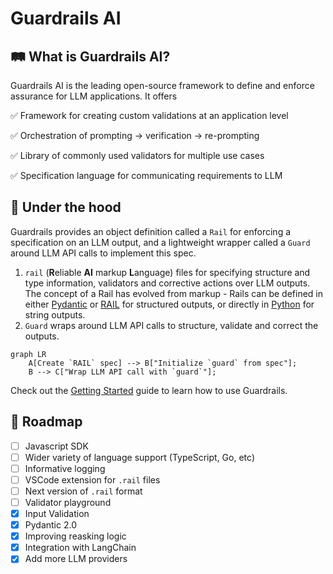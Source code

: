 # Guardrails AI

## 🛤️ What is Guardrails AI?

Guardrails AI is the leading open-source framework to define and enforce assurance for LLM applications. It offers

✅ Framework for creating custom validations at an application level

✅ Orchestration of prompting → verification → re-prompting

✅ Library of commonly used validators for multiple use cases

✅ Specification language for communicating requirements to LLM

## 🚒 Under the hood

Guardrails provides an object definition called a `Rail` for enforcing a specification on an LLM output, and a lightweight wrapper called a `Guard` around LLM API calls to implement this spec.

1. `rail` (**R**eliable **AI** markup **L**anguage) files for specifying structure and type information, validators and corrective actions over LLM outputs. The concept of a Rail has evolved from markup - Rails can be defined in either <a href='/docs/defining_guards/pydantic'>Pydantic</a> or <a href='/docs/how_to_guides/rail.md'>RAIL</a> for structured outputs, or directly in <a href='/docs-graveyard/defining_guards/strings.ipynb'>Python</a> for string outputs.
2. `Guard` wraps around LLM API calls to structure, validate and correct the outputs.

```mermaid
graph LR
    A[Create `RAIL` spec] --> B["Initialize `guard` from spec"];
    B --> C["Wrap LLM API call with `guard`"];
```

Check out the [Getting Started](/docs/guardrails_ai/getting_started) guide to learn how to use Guardrails.

## 📍 Roadmap

- [ ] Javascript SDK
- [ ] Wider variety of language support (TypeScript, Go, etc)
- [ ] Informative logging
- [ ] VSCode extension for `.rail` files
- [ ] Next version of `.rail` format
- [ ] Validator playground
- [x] Input Validation
- [x] Pydantic 2.0
- [x] Improving reasking logic
- [x] Integration with LangChain
- [x] Add more LLM providers
